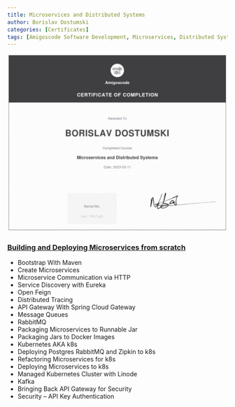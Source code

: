 ```yaml
---
title: Microservices and Distributed Systems 
author: Borislav Dostumski
categories: [Certificates]
tags: [Amigoscode Software Development, Microservices, Distributed Systems]
---
```


![Microservices and Distributed Systems](../../assets/img/certificates/certificate-of-completion-for-microservices-and-distributed-systems-1024x826.jpg)

### [Building and Deploying Microservices from scratch](https://github.com/bdostumski/microservices)
- Bootstrap With Maven
- Create Microservices
- Microservice Communication via HTTP
- Service Discovery with Eureka
- Open Feign
- Distributed Tracing
- API Gateway With Spring Cloud Gateway
- Message Queues
- RabbitMQ
- Packaging Microservices to Runnable Jar
- Packaging Jars to Docker Images
- Kubernetes AKA k8s
- Deploying Postgres RabbitMQ and Zipkin to k8s
- Refactoring Microservices for k8s
- Deploying Microservices to k8s
- Managed Kubernetes Cluster with Linode
- Kafka
- Bringing Back API Gateway for Security
- Security – API Key Authentication
